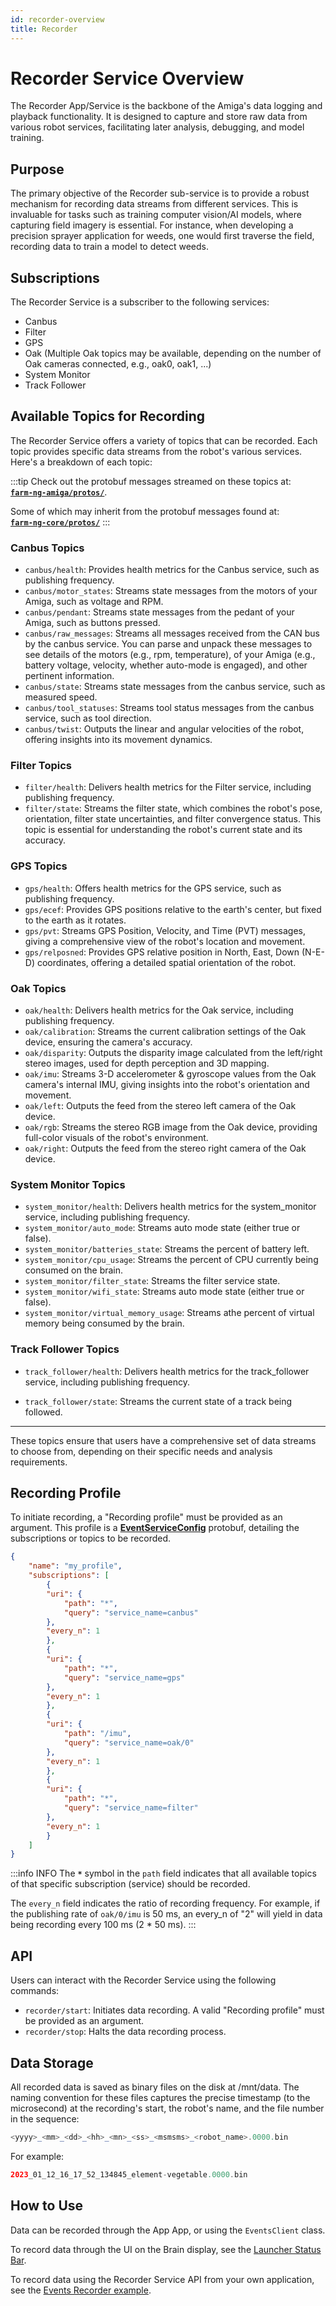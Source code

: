 ```yaml
---
id: recorder-overview
title: Recorder
---
```


# Recorder Service Overview

The Recorder App/Service is the backbone of the Amiga's data logging and playback functionality.
It is designed to capture and store raw data from various robot services, facilitating later
analysis, debugging, and model training.

## Purpose

The primary objective of the Recorder sub-service is to provide a robust mechanism for recording
data streams from different services. This is invaluable for tasks such as training computer
vision/AI models, where capturing field imagery is essential.
For instance, when developing a precision sprayer application for weeds, one would
first traverse the field, recording data to train a model to detect weeds.

## Subscriptions

The Recorder Service is a subscriber to the following services:

- Canbus
- Filter
- GPS
- Oak (Multiple Oak topics may be available, depending on the number of Oak cameras connected,
e.g., oak0, oak1, ...)
- System Monitor
- Track Follower

## Available Topics for Recording

The Recorder Service offers a variety of topics that can be recorded.
Each topic provides specific data streams from the robot's various services.
Here's a breakdown of each topic:

:::tip
Check out the protobuf messages streamed on these topics at:<br/>
[**`farm-ng-amiga/protos/`**](https://github.com/farm-ng/farm-ng-amiga/tree/main/protos/farm_ng).

Some of which may inherit from the protobuf messages found at:<br/>
[**`farm-ng-core/protos/`**](https://github.com/farm-ng/farm-ng-core/tree/main/protos/farm_ng/core)
:::

### Canbus Topics

- `canbus/health`: Provides health metrics for the Canbus service, such as publishing frequency.
- `canbus/motor_states`: Streams state messages from the motors of your Amiga, such as voltage and RPM.
- `canbus/pendant`: Streams state messages from the pedant of your Amiga, such as buttons pressed.
- `canbus/raw_messages`: Streams all messages received from the CAN bus by the canbus service.
You can parse and unpack these messages to see details of the motors (e.g., rpm, temperature),
of your Amiga (e.g., battery voltage, velocity, whether auto-mode is engaged),
and other pertinent information.
- `canbus/state`: Streams state messages from the canbus service, such as measured speed.
- `canbus/tool_statuses`: Streams tool status messages from the canbus service, such as tool direction.
- `canbus/twist`: Outputs the linear and angular velocities of the robot, offering insights
into its movement dynamics.

### Filter Topics

- `filter/health`: Delivers health metrics for the Filter service, including publishing frequency.
- `filter/state`: Streams the filter state, which combines the robot's pose, orientation,
filter state uncertainties, and filter convergence status.
This topic is essential for understanding the robot's current state and its accuracy.

### GPS Topics

- `gps/health`: Offers health metrics for the GPS service, such as publishing frequency.
- `gps/ecef`: Provides GPS positions relative to the earth's center, but fixed to the earth as it rotates.
- `gps/pvt`: Streams GPS Position, Velocity, and Time (PVT) messages, giving a comprehensive
view of the robot's location and movement.
- `gps/relposned`: Provides GPS relative position in North, East, Down (N-E-D) coordinates,
offering a detailed spatial orientation of the robot.

### Oak Topics

- `oak/health`: Delivers health metrics for the Oak service, including publishing frequency.
- `oak/calibration`: Streams the current calibration settings of the Oak device,
ensuring the camera's accuracy.
- `oak/disparity`: Outputs the disparity image calculated from the left/right stereo images,
used for depth perception and 3D mapping.
- `oak/imu`: Streams 3-D accelerometer & gyroscope values from the Oak camera's internal IMU,
giving insights into the robot's orientation and movement.
- `oak/left`: Outputs the feed from the stereo left camera of the Oak device.
- `oak/rgb`: Streams the stereo RGB image from the Oak device, providing full-color
visuals of the robot's environment.
- `oak/right`: Outputs the feed from the stereo right camera of the Oak device.

### System Monitor Topics

- `system_monitor/health`: Delivers health metrics for the system_monitor service,
including publishing frequency.
- `system_monitor/auto_mode`: Streams auto mode state (either true or false).
- `system_monitor/batteries_state`: Streams the percent of battery left.
- `system_monitor/cpu_usage`: Streams the percent of CPU currently being consumed on the brain.
- `system_monitor/filter_state`: Streams the filter service state.
- `system_monitor/wifi_state`: Streams auto mode state (either true or false).
- `system_monitor/virtual_memory_usage`: Streams athe percent of virtual memory being consumed
by the brain.

### Track Follower Topics

- `track_follower/health`: Delivers health metrics for the track_follower service,
including publishing frequency.

- `track_follower/state`: Streams the current state of a track being followed.

---

These topics ensure that users have a comprehensive set of data streams to choose from,
depending on their specific needs and analysis requirements.

## Recording Profile

To initiate recording, a "Recording profile" must be provided as an argument.
This profile is a
[**EventServiceConfig**](https://github.com/farm-ng/farm-ng-core/blob/main/protos/farm_ng/core/event_service.proto#L80-L107)
 protobuf, detailing the subscriptions or topics to be recorded.

```json
{
    "name": "my_profile",
    "subscriptions": [
        {
        "uri": {
            "path": "*",
            "query": "service_name=canbus"
        },
        "every_n": 1
        },
        {
        "uri": {
            "path": "*",
            "query": "service_name=gps"
        },
        "every_n": 1
        },
        {
        "uri": {
            "path": "/imu",
            "query": "service_name=oak/0"
        },
        "every_n": 1
        },
        {
        "uri": {
            "path": "*",
            "query": "service_name=filter"
        },
        "every_n": 1
        }
    ]
}
```

:::info INFO
The **`*`** symbol in the `path` field indicates that all available topics of that specific
subscription (service) should be recorded.

The `every_n` field indicates the ratio of recording frequency.
For example, if the publishing rate of `oak/0/imu` is 50 ms, an every_n of "2" will yield
in data being recording every 100 ms (2 * 50 ms).
:::

## API

Users can interact with the Recorder Service using the following commands:

- `recorder/start`: Initiates data recording.
A valid "Recording profile" must be provided as an argument.
- `recorder/stop`: Halts the data recording process.

## Data Storage

All recorded data is saved as binary files on the disk at /mnt/data.
The naming convention for these files captures the precise timestamp (to the microsecond)
at the recording's start, the robot's name, and the file number in the sequence:

```php
<yyyy>_<mm>_<dd>_<hh>_<mn>_<ss>_<msmsms>_<robot_name>.0000.bin
```

For example:

```php
2023_01_12_16_17_52_134845_element-vegetable.0000.bin
```

## How to Use

Data can be recorded through the App App, or using the `EventsClient` class.

To record data through the UI on the Brain display, see the
[Launcher Status Bar](/docs/apps/launcher/#status-bar).

To record data using the Recorder Service API from your own application, see the
[Events Recorder example](/docs/examples/events_recorder/).
